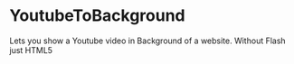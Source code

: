 YoutubeToBackground
===================

Lets you show a Youtube video in Background of a website. Without Flash just HTML5
